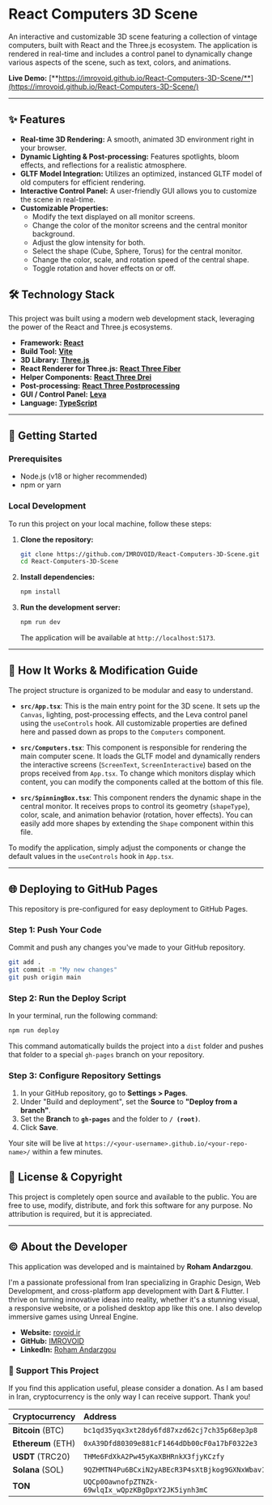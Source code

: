 # React Computers 3D Scene

An interactive and customizable 3D scene featuring a collection of vintage computers, built with React and the Three.js ecosystem. The application is rendered in real-time and includes a control panel to dynamically change various aspects of the scene, such as text, colors, and animations.

**Live Demo:** [**https://imrovoid.github.io/React-Computers-3D-Scene/**](https://imrovoid.github.io/React-Computers-3D-Scene/)

---

## ✨ Features

*   **Real-time 3D Rendering:** A smooth, animated 3D environment right in your browser.
*   **Dynamic Lighting & Post-processing:** Features spotlights, bloom effects, and reflections for a realistic atmosphere.
*   **GLTF Model Integration:** Utilizes an optimized, instanced GLTF model of old computers for efficient rendering.
*   **Interactive Control Panel:** A user-friendly GUI allows you to customize the scene in real-time.
*   **Customizable Properties:**
    *   Modify the text displayed on all monitor screens.
    *   Change the color of the monitor screens and the central monitor background.
    *   Adjust the glow intensity for both.
    *   Select the shape (Cube, Sphere, Torus) for the central monitor.
    *   Change the color, scale, and rotation speed of the central shape.
    *   Toggle rotation and hover effects on or off.

## 🛠️ Technology Stack

This project was built using a modern web development stack, leveraging the power of the React and Three.js ecosystems.

*   **Framework:** [**React**](https://github.com/facebook/react)
*   **Build Tool:** [**Vite**](https://github.com/vitejs/vite)
*   **3D Library:** [**Three.js**](https://github.com/mrdoob/three.js/)
*   **React Renderer for Three.js:** [**React Three Fiber**](https://github.com/pmndrs/react-three-fiber)
*   **Helper Components:** [**React Three Drei**](https://github.com/pmndrs/drei)
*   **Post-processing:** [**React Three Postprocessing**](https://github.com/pmndrs/react-postprocessing)
*   **GUI / Control Panel:** [**Leva**](https://github.com/pmndrs/leva)
*   **Language:** [**TypeScript**](https://www.typescriptlang.org/)

---

## 🚀 Getting Started

### Prerequisites

*   Node.js (v18 or higher recommended)
*   npm or yarn

### Local Development

To run this project on your local machine, follow these steps:

1.  **Clone the repository:**
    ```bash
    git clone https://github.com/IMROVOID/React-Computers-3D-Scene.git
    cd React-Computers-3D-Scene
    ```

2.  **Install dependencies:**
    ```bash
    npm install
    ```

3.  **Run the development server:**
    ```bash
    npm run dev
    ```

    The application will be available at `http://localhost:5173`.

---

## 🔧 How It Works & Modification Guide

The project structure is organized to be modular and easy to understand.

*   **`src/App.tsx`**: This is the main entry point for the 3D scene. It sets up the `Canvas`, lighting, post-processing effects, and the Leva control panel using the `useControls` hook. All customizable properties are defined here and passed down as props to the `Computers` component.

*   **`src/Computers.tsx`**: This component is responsible for rendering the main computer scene. It loads the GLTF model and dynamically renders the interactive screens (`ScreenText`, `ScreenInteractive`) based on the props received from `App.tsx`. To change which monitors display which content, you can modify the components called at the bottom of this file.

*   **`src/SpinningBox.tsx`**: This component renders the dynamic shape in the central monitor. It receives props to control its geometry (`shapeType`), color, scale, and animation behavior (rotation, hover effects). You can easily add more shapes by extending the `Shape` component within this file.

To modify the application, simply adjust the components or change the default values in the `useControls` hook in `App.tsx`.

---

## 🌐 Deploying to GitHub Pages

This repository is pre-configured for easy deployment to GitHub Pages.

### Step 1: Push Your Code

Commit and push any changes you've made to your GitHub repository.

```bash
git add .
git commit -m "My new changes"
git push origin main
```

### Step 2: Run the Deploy Script

In your terminal, run the following command:

```bash
npm run deploy
```

This command automatically builds the project into a `dist` folder and pushes that folder to a special `gh-pages` branch on your repository.

### Step 3: Configure Repository Settings

1.  In your GitHub repository, go to **Settings > Pages**.
2.  Under "Build and deployment", set the **Source** to **"Deploy from a branch"**.
3.  Set the **Branch** to **`gh-pages`** and the folder to **`/ (root)`**.
4.  Click **Save**.

Your site will be live at `https://<your-username>.github.io/<your-repo-name>/` within a few minutes.

## 📜 License & Copyright

This project is completely open source and available to the public. You are free to use, modify, distribute, and fork this software for any purpose. No attribution is required, but it is appreciated.

---

## © About the Developer

This application was developed and is maintained by **Roham Andarzgou**.

I'm a passionate professional from Iran specializing in Graphic Design, Web Development, and cross-platform app development with Dart & Flutter. I thrive on turning innovative ideas into reality, whether it's a stunning visual, a responsive website, or a polished desktop app like this one. I also develop immersive games using Unreal Engine.

*   **Website:** [rovoid.ir](https://rovoid.ir)
*   **GitHub:** [IMROVOID](https://github.com/IMROVOID)
*   **LinkedIn:** [Roham Andarzgou](https://www.linkedin.com/in/roham-andarzgouu)

### 🙏 Support This Project

If you find this application useful, please consider a donation. As I am based in Iran, cryptocurrency is the only way I can receive support. Thank you!

| Cryptocurrency | Address |
| :--- | :--- |
| **Bitcoin** (BTC) | `bc1qd35yqx3xt28dy6fd87xzd62cj7ch35p68ep3p8` |
| **Ethereum** (ETH) | `0xA39Dfd80309e881cF1464dDb00cF0a17bF0322e3` |
| **USDT** (TRC20) | `THMe6FdXkA2Pw45yKaXBHRnkX3fjyKCzfy` |
| **Solana** (SOL) | `9QZHMTN4Pu6BCxiN2yABEcR3P4sXtBjkog9GXNxWbav1` |
| **TON** | `UQCp0OawnofpZTNZk-69wlqIx_wQpzKBgDpxY2JK5iynh3mC` |